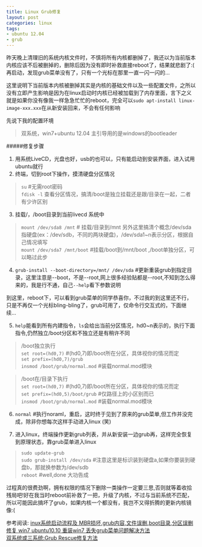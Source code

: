 ```yaml
---
title: Linux Grub修复
layout: post
categories: linux
tags: 
- ubuntu 12.04
- grub
---
```


昨天晚上清理旧的系统内核文件时，不慎将所有内核都删掉了，我还以为当前版本内核应该不后被删掉的，删除后因为没有即时补救直接reboot了，结果就悲剧了:(
再启动，发现grub菜单没有了，只有一个光标在那里一直一闪一闪的...

这里说明下当前版本内核被删掉其实是内核的基础文件以及一些配置文件，之所以没有立即产生影响是因为在linux启动时内核已经被加载到了内存里面，言下之义就是如果你没有像我一样急急忙忙的reboot，完全可以`sudo apt-install linux-image-xxx.xxx`在从新安装回来，不会有任何影响

先说下我的配置环境
> 双系统，win7+ubuntu 12.04 主引导用的是windows的bootleader

#####修复步骤
1. 用系统LiveCD，光盘也好，usb的也可以，只有能启动到安装界面，进入试用ubuntu就行
2. 终端，切到root下操作，摸清硬盘分区情况
> `su` #无需root密码    
`fdisk -l` 查看分区情况，搞清/boot是独立挂载还是跟/目录在一起，二者有少许区别

3. 挂载/，/boot目录到当前livecd 系统中
> `mount /dev/sda8 /mnt` # 挂载/目录到/mnt 另外这里搞清个概念/dev/sda指硬盘(ex：/dev/sdb，不同的两块硬盘)，/dev/sda1~n表示分区，根据自己情况填写    
`mount /dev/sda7 /mnt/boot` #挂载/boot到/mnt/boot ,/boot单独分区，可以略过此步

4. `grub-install --boot-directory=/mnt/ /dev/sda`  #更新重装grub到指定目录，这里注意是--boot，不是--root,网上很多经验贴都是--root,不知到怎么得来的，我是行不通，自己`--help`看下参数说明


到这里，reboot下，可以看到grub菜单的同学恭喜你，不过我的到这里还不行，只是不再仅一个光标bling-bling了，grub可用了，仅命令行交互式的，下面继续...

5. `help`能看到所有内建指令，`ls`会给出当前分区情况，hd0~n表示的，执行下面指令,仍然独立/boot分区和不独立还是有稍许不同
> /boot独立执行    
`set root=(hd0,7)` #(hd0,7)即/boot所在分区，具体视你的情况而定    
`set prefix=(hd0,7)/grub`  
`insmod /boot/grub/normal.mod` #装载normal.mod模块   

> /boot在/目录下执行   
`set root=(hd0,7)` #(hd0,7)即/boot所在分区，具体视你的情况而定   
`set prefix=(hd0,5)/boot/grub` #仅路径上的小区别而已   
`insmod /boot/grub/normal.mod` #装载normal.mod模块    

6. `normal` #执行noraml，重启，这时终于见到了原来的grub菜单,但工作并没完成，除非你想每次这样手动进入linux (笑)

7. 进入linux，终端操作更新grub列表，并从新安装一边grub再，这样完全恢复到原理状态，靠grub菜单进入linux
> `sudo update-grub`   
> `sudo grub-install /dev/sda` #注意这里是标识装到硬盘a,如果你要装到硬盘b，那就换参数为/dev/sdb     
> `reboot` #well,done 大功告成    

过程真的很费劲啊，拥有权限的情况下删除一类操作一定要三思,否则就等着收拾残局吧!好在我当时reboot前补救了一把，升级了内核，不过与当前系统不匹配，所以可能因此搞坏了grub，如果内核一个都没有，我岂不又得折腾的更新内核镜像:(

参考阅读:
[inux系统启动流程及 MBR损坏,grub内容,文件误删,boot目录,分区误删修复 ](http://tanxin.blog.51cto.com/6114226/1167151)
[win7 ubuntu10.10 重装win7 丢失grub菜单问题解决方法 ](http://blog.csdn.net/hitprince/article/details/7400759)     
[双系统或三系统:Grub Rescue修复方法 ](http://blog.csdn.net/undoner/article/details/17095611)

